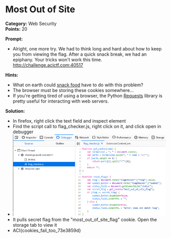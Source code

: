 # Most Out of Site #

**Category:**	Web Security  
**Points:**	20

**Prompt:** 
* Alright, one more try. We had to think long and hard about how to keep you from viewing the flag. After a quick snack break, we had an epiphany. Your tricks won't work this time. http://challenge.acictf.com:40517 

**Hints:** 
* What on earth could [snack food](https://en.wikipedia.org/wiki/HTTP_cookie) have to do with this problem? 
* The browser must be storing these cookies somewhere… 
* If you're getting tired of using a browser, the Python [Requests](https://requests.readthedocs.io/en/master/) library is pretty useful for interacting with web servers. 

**Solution:**
* In firefox, right click the text field and inspect element
* Find the script call to flag_checker.js, right click on it, and click open in debugger
* ![solution](./MostOutOfSite1.png)
* It pulls secret flag from the "most_out_of_site_flag" cookie.  Open the storage tab to view it
* ACI{cookies_fail_too_73e3859d}
